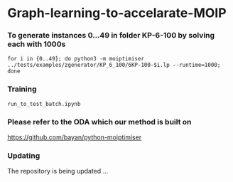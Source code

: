 # Graph-learning-to-accelarate-MOIP



### To generate instances 0...49 in folder KP-6-100 by solving each with 1000s

```
for i in {0..49}; do python3 -m moiptimiser ../tests/examples/zgenerator/KP_6_100/6KP-100-$i.lp --runtime=1000; done
```

### Training

```
run_to_test_batch.ipynb
```

### Please refer to the ODA which our method is built on

https://github.com/bayan/python-moiptimiser

### Updating

The repository is being updated ...
